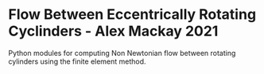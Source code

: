 # Flow Between Eccentrically Rotating Cyclinders - Alex Mackay 2021

Python modules for computing Non Newtonian flow between rotating cylinders using the finite element method.
